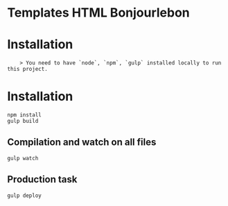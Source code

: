 # Templates HTML Bonjourlebon

# Installation
		> You need to have `node`, `npm`, `gulp` installed locally to run this project.

# Installation
    npm install
    gulp build

## Compilation and watch on all files

    gulp watch

## Production task 

    gulp deploy
